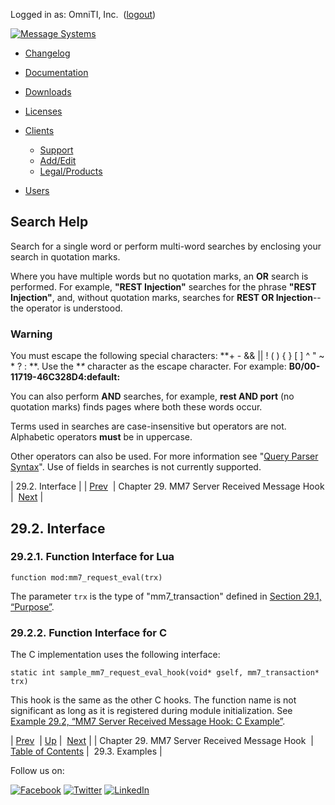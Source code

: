 Logged in as: OmniTI, Inc.  ([logout](https://support.messagesystems.com/logout.php))

[![Message Systems](https://support.messagesystems.com/images/ms-white205.png)](https://support.messagesystems.com/start.php) 

*   [Changelog](https://support.messagesystems.com/start.php?show=changelog)
*   [Documentation](https://support.messagesystems.com/docs/)
*   [Downloads](https://support.messagesystems.com/start.php)

*   [Licenses](https://support.messagesystems.com/license_summary.php)
*   <a href="">Clients</a>
    *   [Support](https://support.messagesystems.com/cs.php)
    *   [Add/Edit](https://support.messagesystems.com/edit_client.php)
    *   [Legal/Products](https://support.messagesystems.com/edit_products.php)
*   [Users](https://support.messagesystems.com/edit_customer.php)

## Search Help

Search for a single word or perform multi-word searches by enclosing your search in quotation marks.

Where you have multiple words but no quotation marks, an **OR** search is performed. For example, **"REST Injection"** searches for the phrase **"REST Injection"**, and, without quotation marks, searches for **REST OR Injection**--the operator is understood.

### Warning

You must escape the following special characters: **+ - && || ! ( ) { } [ ] ^ " ~ * ? : \**. Use the **\** character as the escape character. For example: **B0/00-11719-46C328D4\:default\:**

You can also perform **AND** searches, for example, **rest AND port** (no quotation marks) finds pages where both these words occur.

Terms used in searches are case-insensitive but operators are not. Alphabetic operators **must** be in uppercase.

Other operators can also be used. For more information see "[Query Parser Syntax](https://lucene.apache.org/core/old_versioned_docs/versions/3_0_0/queryparsersyntax.html)". Use of fields in searches is not currently supported.

| 29.2. Interface |
| [Prev](MM7ServerReceivedMessageHook.php)  | Chapter 29. MM7 Server Received Message Hook |  [Next](MM7ServerReceivedMessageHook.examples.php) |

## 29.2. Interface

### 29.2.1. Function Interface for Lua

`function mod:mm7_request_eval(trx)`

The parameter `trx` is the type of "mm7_transaction" defined in [Section 29.1, “Purpose”](MM7ServerReceivedMessageHook.php#MM7ServerReceivedMessageHook.purpose "29.1. Purpose").

### 29.2.2. Function Interface for C

The C implementation uses the following interface:

`static int sample_mm7_request_eval_hook(void* gself, mm7_transaction* trx)`

This hook is the same as the other C hooks. The function name is not significant as long as it is registered during module initialization. See [Example 29.2, “MM7 Server Received Message Hook: C Example”](MM7ServerReceivedMessageHook.examples.php#MM7_Server_Received_Message_Hook.c "Example 29.2. MM7 Server Received Message Hook: C Example").

| [Prev](MM7ServerReceivedMessageHook.php)  | [Up](MM7ServerReceivedMessageHook.php) |  [Next](MM7ServerReceivedMessageHook.examples.php) |
| Chapter 29. MM7 Server Received Message Hook  | [Table of Contents](index.php) |  29.3. Examples |

Follow us on:

[![Facebook](https://support.messagesystems.com/images/icon-facebook.png)](http://www.facebook.com/messagesystems) [![Twitter](https://support.messagesystems.com/images/icon-twitter.png)](http://twitter.com/#!/MessageSystems) [![LinkedIn](https://support.messagesystems.com/images/icon-linkedin.png)](http://www.linkedin.com/company/message-systems)